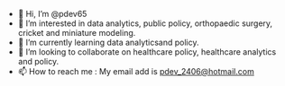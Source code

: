 - 👋 Hi, I’m @pdev65
- 👀 I’m interested in data analytics, public policy, orthopaedic surgery, cricket and miniature modeling.
- 🌱 I’m currently learning data analyticsand policy.
- 💞️ I’m looking to collaborate on healthcare policy, healthcare analytics and policy.
- 📫 How to reach me : My email add is pdev_2406@hotmail.com

<!---
pdev65/pdev65 is a ✨ special ✨ repository because its `README.md` (this file) appears on your GitHub profile.
You can click the Preview link to take a look at your changes.
--->
